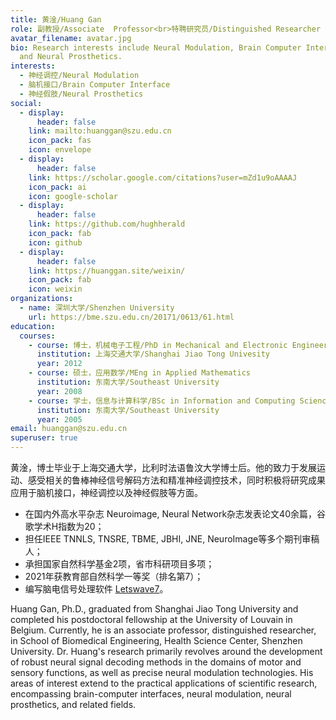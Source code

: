 ```yaml
---
title: 黄淦/Huang Gan
role: 副教授/Associate  Professor<br>特聘研究员/Distinguished Researcher
avatar_filename: avatar.jpg
bio: Research interests include Neural Modulation, Brain Computer Interface
  and Neural Prosthetics.
interests:
  - 神经调控/Neural Modulation
  - 脑机接口/Brain Computer Interface
  - 神经假肢/Neural Prosthetics
social:
  - display:
      header: false
    link: mailto:huanggan@szu.edu.cn
    icon_pack: fas
    icon: envelope
  - display:
      header: false
    link: https://scholar.google.com/citations?user=mZd1u9oAAAAJ
    icon_pack: ai
    icon: google-scholar
  - display:
      header: false
    link: https://github.com/hughherald
    icon_pack: fab
    icon: github
  - display:
      header: false
    link: https://huanggan.site/weixin/
    icon_pack: fab
    icon: weixin
organizations:
  - name: 深圳大学/Shenzhen University
    url: https://bme.szu.edu.cn/20171/0613/61.html
education:
  courses:
    - course: 博士，机械电子工程/PhD in Mechanical and Electronic Engineering
      institution: 上海交通大学/Shanghai Jiao Tong Univesity
      year: 2012
    - course: 硕士，应用数学/MEng in Applied Mathematics
      institution: 东南大学/Southeast University
      year: 2008
    - course: 学士，信息与计算科学/BSc in Information and Computing Science
      institution: 东南大学/Southeast University
      year: 2005
email: huanggan@szu.edu.cn
superuser: true
---
```

黄淦，博士毕业于上海交通大学，比利时法语鲁汶大学博士后。他的致力于发展运动、感受相关的鲁棒神经信号解码方法和精准神经调控技术，同时积极将研究成果应用于脑机接口，神经调控以及神经假肢等方面。
- 在国内外高水平杂志 Neuroimage, Neural Network杂志发表论文40余篇，谷歌学术H指数为20；
- 担任IEEE TNNLS, TNSRE, TBME, JBHI, JNE, NeuroImage等多个期刊审稿人；
- 承担国家自然科学基金2项，省市科研项目多项；
- 2021年获教育部自然科学一等奖（排名第7）；
- 编写脑电信号处理软件 [Letswave7](https://letswave.cn/)。

Huang Gan, Ph.D., graduated from Shanghai Jiao Tong University and completed his postdoctoral fellowship at the University of Louvain in Belgium. Currently, he is an associate professor, distinguished researcher, in School of Biomedical Engineering, Health Science Center, Shenzhen University. Dr. Huang's research primarily revolves around the development of robust neural signal decoding methods in the domains of motor and sensory functions, as well as precise neural modulation technologies. His areas of interest extend to the practical applications of scientific research, encompassing brain-computer interfaces, neural modulation, neural prosthetics, and related fields.

<!--{{< icon name="download" pack="fas" >}} Download my {{< staticref "media/demo_resume.pdf" "newtab" >}}resumé{{< /staticref >}}.-->